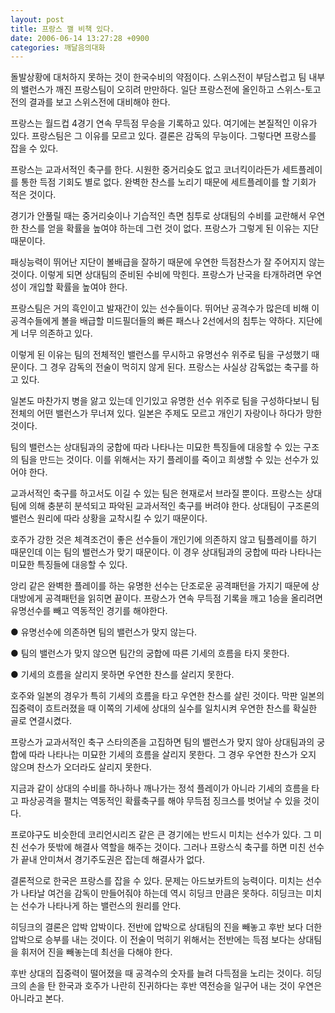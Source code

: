 ```yaml
---
layout: post
title: 프랑스 깰 비책 있다.
date: 2006-06-14 13:27:28 +0900
categories: 깨달음의대화
---
```

돌발상황에 대처하지 못하는 것이 한국수비의 약점이다. 스위스전이 부담스럽고 팀 내부의 밸런스가 깨진 프랑스팀이 오히려 만만하다. 일단 프랑스전에 올인하고 스위스-토고전의 결과를 보고 스위스전에 대비해야 한다. 
  

  
프랑스는 월드컵 4경기 연속 무득점 무승을 기록하고 있다. 여기에는 본질적인 이유가 있다. 프랑스팀은 그 이유를 모르고 있다. 결론은 감독의 무능이다. 그렇다면 프랑스를 잡을 수 있다. 
  

  
프랑스는 교과서적인 축구를 한다. 시원한 중거리슛도 없고 코너킥이라든가 세트플레이를 통한 득점 기회도 별로 없다. 완벽한 찬스를 노리기 때문에 세트플레이를 할 기회가 적은 것이다. 
  

  
경기가 안풀릴 때는 중거리슛이나 기습적인 측면 침투로 상대팀의 수비를 교란해서 우연한 찬스를 얻을 확률을 높여야 하는데 그런 것이 없다. 프랑스가 그렇게 된 이유는 지단 때문이다. 
  

  
패싱능력이 뛰어난 지단이 볼배급을 잘하기 때문에 우연한 득점찬스가 잘 주어지지 않는 것이다. 이렇게 되면 상대팀의 준비된 수비에 막힌다. 프랑스가 난국을 타개하려면 우연성이 개입할 확률을 높여야 한다.
  

  
프랑스팀은 거의 흑인이고 발재간이 있는 선수들이다. 뛰어난 공격수가 많은데 비해 이 공격수들에게 볼을 배급할 미드필더들의 빠른 패스나 2선에서의 침투는 약하다. 지단에게 너무 의존하고 있다.
  

  
이렇게 된 이유는 팀의 전체적인 밸런스를 무시하고 유명선수 위주로 팀을 구성했기 때문이다. 그 경우 감독의 전술이 먹히지 않게 된다. 프랑스는 사실상 감독없는 축구를 하고 있다. 
  

  
일본도 마찬가지 병을 앓고 있는데 인기있고 유명한 선수 위주로 팀을 구성하다보니 팀 전체의 어떤 밸런스가 무너져 있다. 일본은 주제도 모르고 개인기 자랑이나 하다가 망한 것이다. 
  

  
팀의 밸런스는 상대팀과의 궁합에 따라 나타나는 미묘한 특징들에 대응할 수 있는 구조의 팀을 만드는 것이다. 이를 위해서는 자기 플레이를 죽이고 희생할 수 있는 선수가 있어야 한다. 
  

  
교과서적인 축구를 하고서도 이길 수 있는 팀은 현재로서 브라질 뿐이다. 프랑스는 상대팀에 의해 충분히 분석되고 파악된 교과서적인 축구를 버려야 한다. 상대팀이 구조론의 밸런스 원리에 따라 상황을 교착시킬 수 있기 때문이다. 
  

  
호주가 강한 것은 체격조건이 좋은 선수들이 개인기에 의존하지 않고 팀플레이를 하기 때문인데 이는 팀의 밸런스가 맞기 때문이다. 이 경우 상대팀과의 궁합에 따라 나타나는 미묘한 특징들에 대응할 수 있다. 
  

  
앙리 같은 완벽한 플레이를 하는 유명한 선수는 단조로운 공격패턴을 가지기 때문에 상대방에게 공격패턴을 읽히면 끝이다. 프랑스가 연속 무득점 기록을 깨고 1승을 올리려면 유명선수를 빼고 역동적인 경기를 해야한다.
  

  
● 유명선수에 의존하면 팀의 밸런스가 맞지 않는다.
  
● 팀의 밸런스가 맞지 않으면 팀간의 궁합에 따른 기세의 흐름을 타지 못한다.
  
● 기세의 흐름을 살리지 못하면 우연한 찬스를 살리지 못한다. 
  

  
호주와 일본의 경우가 특히 기세의 흐름을 타고 우연한 찬스를 살린 것이다. 막판 일본의 집중력이 흐트러졌을 때 이쪽의 기세에 상대의 실수를 일치시켜 우연한 찬스를 확실한 골로 연결시켰다. 
  

  
프랑스가 교과서적인 축구 스타의존을 고집하면 팀의 밸런스가 맞지 않아 상대팀과의 궁합에 따라 나타나는 미묘한 기세의 흐름을 살리지 못한다. 그 경우 우연한 찬스가 오지 않으며 찬스가 오더라도 살리지 못한다. 
  

  
지금과 같이 상대의 수비를 하나하나 깨나가는 정석 플레이가 아니라 기세의 흐름을 타고 파상공격을 펼치는 역동적인 확률축구를 해야 무득점 징크스를 벗어날 수 있을 것이다. 
  

  
프로야구도 비슷한데 코리언시리즈 같은 큰 경기에는 반드시 미치는 선수가 있다. 그 미친 선수가 뜻밖에 해결사 역할을 해주는 것이다. 그러나 프랑스식 축구를 하면 미친 선수가 끝내 안미쳐서 경기주도권은 잡는데 해결사가 없다. 
  

  
결론적으로 한국은 프랑스를 잡을 수 있다. 문제는 아드보카트의 능력이다. 미치는 선수가 나타날 여건을 감독이 만들어줘야 하는데 역시 히딩크 만큼은 못하다. 히딩크는 미치는 선수가 나타나게 하는 밸런스의 원리를 안다. 
  

  
히딩크의 결론은 압박 압박이다. 전반에 압박으로 상대팀의 진을 빼놓고 후반 보다 더한 압박으로 승부를 내는 것이다. 이 전술이 먹히기 위해서는 전반에는 득점 보다는 상대팀을 휘저어 진을 빼놓는데 최선을 다해야 한다.
  

  
후반 상대의 집중력이 떨어졌을 때 공격수의 숫자를 늘려 다득점을 노리는 것이다. 히딩크의 손을 탄 한국과 호주가 나란히 진귀하다는 후반 역전승을 일구어 내는 것이 우연은 아니라고 본다.